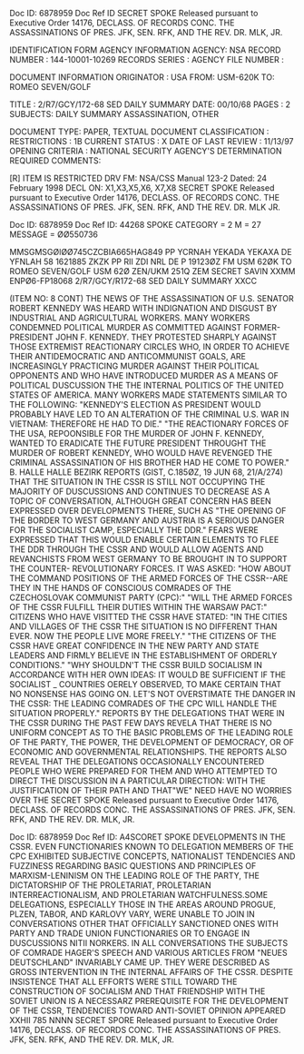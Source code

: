 Doc ID: 6878959 Doc Ref ID SECRET SPOKE
Released pursuant to Executive Order 14176, DECLASS. OF RECORDS CONC. THE ASSASSINATIONS OF PRES. JFK, SEN.
RFK, AND THE REV. DR. MLK, JR.

IDENTIFICATION FORM
AGENCY INFORMATION
AGENCY: NSA
RECORD NUMBER : 144-10001-10269
RECORDS SERIES :
AGENCY FILE NUMBER :

DOCUMENT INFORMATION
ORIGINATOR : USA
FROM: USM-620K
TO: ROMEO SEVEN/GOLF

TITLE :
2/R7/GCY/172-68 SED DAILY SUMMARY
DATE: 00/10/68
PAGES : 2
SUBJECTS:
DAILY SUMMARY
ASSASSINATION, OTHER

DOCUMENT TYPE: PAPER, TEXTUAL DOCUMENT
CLASSIFICATION :
RESTRICTIONS : 1B
CURRENT STATUS : X
DATE OF LAST REVIEW : 11/13/97
OPENING CRITERIA :
NATIONAL SECURITY AGENCY'S DETERMINATION REQUIRED
COMMENTS:

[R] ITEM IS RESTRICTED
DRV FM: NSA/CSS Manual 123-2
Dated: 24 February 1998
DECL ON: X1,X3,X5,X6, X7,X8
SECRET SPOKE
Released pursuant to Executive Order 14176, DECLASS. OF RECORDS CONC. THE ASSASSINATIONS OF PRES. JFK, SEN.
RFK, AND THE REV. DR. MLK JR.

Doc ID: 6878959 Doc Ref ID: 44268 SPOKE
CATEGORY = 2 M = 27
MESSAGE = ØØ550736

MMSGMSGØlØØ745CZCBIA665HAG849
PP YCRNAH YEKADA YEKAXA DE
YFNLAH 58 1621885
ZKZK PP RII ZDI NRL DE
P 19123ØZ
FM USM 62ØK
TO ROMEO SEVEN/GOLF USM 62Ø ZEN/UKM 251Q
ZEM
SECRET SAVIN
XXMM
ENPØ6-FP18068 2/R7/GCY/R172-68 SED DAILY SUMMARY
XXCC

(ITEM NO: 8 CONT) THE NEWS OF THE ASSASSINATION OF U.S. SENATOR ROBERT KENNEDY
WAS HEARD WITH INDIGNATION AND DISGUST BY INDUSTRIAL AND AGRICULTURAL WORKERS.
MANY WORKERS CONDEMNED POLITICAL MURDER AS COMMITTED AGAINST FORMER-PRESIDENT
JOHN F. KENNEDY. THEY PROTESTED SHARPLY AGAINST THOSE EXTREMIST REACTIONARY
CIRCLES WHO, IN ORDER TO ACHIEVE THEIR ANTIDEMOCRATIC AND ANTICOMMUNIST GOALS,
ARE INCREASINGLY PRACTICING MURDER AGAINST THEIR POLITICAL OPPONENTS AND WHO
HAVE INTRODUCED MURDER AS A MEANS OF POLITICAL DUSCUSSION THE THE INTERNAL
POLITICS OF THE UNITED STATES OF AMERICA. MANY WORKERS MADE STATEMENTS SIMILAR
TO THE FOLLOWING: "KENNEDY'S ELECTION AS PRESIDENT WOULD PROBABLY HAVE LED TO
AN ALTERATION OF THE CRIMINAL U.S. WAR IN VIETNAM: THEREFORE HE HAD TO DIE."
"THE REACTIONARY FORCES OF THE USA, REPOONSIBLE FOR THE MURDER OF JOHN F.
KENNEDY, WANTED TO ERADICATE THE FUTURE PRESIDENT THROUGHT THE MURDER OF ROBERT
KENNEDY, WHO WOULD HAVE REVENGED THE CRIMINAL ASSASSINATION OF HIS BROTHER HAD
HE COME TO POWER." B. HALLE HALLE BEZIRK REPORTS (GIST, C.185ØZ, 19 JUN 68,
21/A/274) THAT THE SITUATION IN THE CSSR IS STILL NOT OCCUPYING THE MAJORITY OF
DUSCUSSIONS AND CONTINUES TO DECREASE AS A TOPIC OF CONVERSATION, ALTHOUGH
GREAT CONCERN HAS BEEN EXPRESSED OVER DEVELOPMENTS THERE, SUCH AS "THE OPENING
OF THE BORDER TO WEST GERMANY AND AUSTRIA IS A SERIOUS DANGER FOR THE SOCIALIST
CAMP, ESPECIALLY THE DDR." FEARS WERE EXPRESSED THAT THIS WOULD ENABLE CERTAIN
ELEMENTS TO FLEE THE DDR THROUGH THE CSSR AND WOULD ALLOW AGENTS AND
REVANCHISTS FROM WEST GERMANY TO BE BROUGHT IN TO SUPPORT THE COUNTER-
REVOLUTIONARY FORCES. IT WAS ASKED: "HOW ABOUT THE COMMAND POSITIONS OF THE
ARMED FORCES OF THE CSSR--ARE THEY IN THE HANDS OF CONSCIOUS COMRADES OF THE
CZECHOSLOVAK COMMUNIST PARTY (CPC):" "WILL THE ARMED FORCES OF THE CSSR FULFILL
THEIR DUTIES WITHIN THE WARSAW PACT:" CITIZENS WHO HAVE VISITTED THE CSSR HAVE
STATED: "IN THE CITIES AND VILLAGES OF THE CSSR THE SITUATION IS NO DIFFERENT
THAN EVER. NOW THE PEOPLE LIVE MORE FREELY." "THE CITIZENS OF THE CSSR HAVE
GREAT CONFIDENCE IN THE NEW PARTY AND STATE LEADERS AND FIRMLY BELIEVE IN THE
ESTABLISHMENT OF ORDERLY CONDITIONS." "WHY SHOULDN'T THE CSSR BUILD SOCIALISM
IN ACCORDANCE WITH HER OWN IDEAS: IT WOULD BE SUFFICIENT IF THE SOCIALIST
_ COUNTRIES OERELY OBSERVED, TO MAKE CERTAIN THAT NO NONSENSE HAS GOING ON. LET'S
NOT OVERSTIMATE THE DANGER IN THE CSSR: THE LEADING COMRADES OF THE CPC WILL
HANDLE THE SITUATION PROPERLY." REPORTS BY THE DELEGATIONS THAT WERE IN THE
CSSR DURING THE PAST FEW DAYS REVELA THAT THERE IS NO UNIFORM CONCEPT AS TO THE
BASIC PROBLEMS OF THE LEADING ROLE OF THE PARTY, THE POWER, THE DEVELOPMENT OF
DEMOCRACY, OR OF ECONOMIC AND GOVERNMENTAL RELATIONSHIPS. THE REPORTS ALSO
REVEAL THAT THE DELEGATIONS OCCASIONALLY ENCOUNTERED PEOPLE WHO WERE PREPARED
FOR THEM AND WHO ATTEMPTED TO DIRECT THE DISCUSSION IN A PARTICULAR DIRECTION:
WITH THE JUSTIFICATION OF THEIR PATH AND THAT"WE" NEED HAVE NO WORRIES OVER THE
SECRET SPOKE
Released pursuant to Executive Order 14176, DECLASS. OF RECORDS CONC. THE ASSASSINATIONS OF PRES. JFK, SEN. RFK, AND THE REV. DR. MLK, JR.

Doc ID: 6878959 Doc Ref ID: A4SCORET SPOKE
DEVELOPMENTS IN THE CSSR. EVEN FUNCTIONARIES KNOWN TO DELEGATION MEMBERS OF
THE CPC EXHIBITED SUBJECTIVE CONCEPTS, NATIONALIST TENDENCIES AND FUZZINESS
REGARDING BASIC QUESTIONS AND PRINCIPLES OF MARXISM-LENINISM ON THE LEADING
ROLE OF THE PARTY, THE DICTATORSHIP OF THE PROLETARIAT, PROLETARIAN
INTERREACTIONALISM, AND PROLETARIAN WATCHFULNESS.SOME DELEGATIONS, ESPECIALLY
THOSE IN THE AREAS AROUND PROGUE, PLZEN, TABOR, AND KARLOVY VARY, WERE UNABLE
TO JOIN IN CONVERSATIONS OTHER THAT OFFICIALLY SANCTIONED ONES WITH PARTY AND
TRADE UNION FUNCTIONARIES OR TO ENGAGE IN DUSCUSSIONS NITII NORKERS. IN ALL
CONVERSATIONS THE SUBJECTS OF COMRADE HAGER'S SPEECH AND VARIOUS ARTICLES FROM
"NEUES DEUTSCHLAND" INVARIABLY CAME UP. THEY WERE DESCRIBED AS GROSS
INTERVENTION IN THE INTERNAL AFFAIRS OF THE CSSR. DESPITE INSISTENCE THAT ALL
EFFORTS WERE STILL TOWARD THE CONSTRUCTION OF SOCIALISM AND THAT FRIENDSHIP
WITH THE SOVIET UNION IS A NECESSARZ PREREQUISITE FOR THE DEVELOPMENT OF THE
CSSR, TENDENCIES TOWARD ANTI-SOVIET OPINION APPEARED XXHII 785 NNNN
SECRET SPORE
Released pursuant to Executive Order 14176, DECLASS. OF RECORDS CONC. THE ASSASSINATIONS OF PRES. JFK, SEN. RFK, AND THE REV. DR. MLK, JR.
